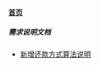 
#### [首页](?file=首页 "返回首页")

##### 需求说明文档
- [新增还款方式算法说明](?file=001-需求说明文档/01-新增还款方式算法说明 "新增还款方式算法说明")
